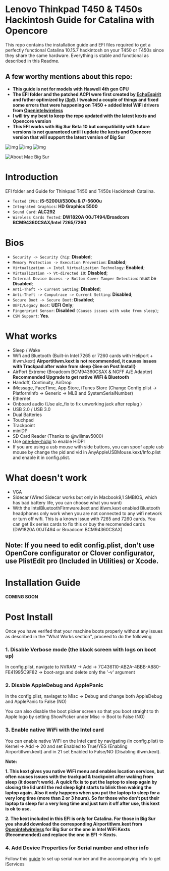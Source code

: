 # Lenovo Thinkpad T450 & T450s Hackintosh Guide for Catalina with Opencore
This repo contains the installation guide and EFI files required to get a perfectly functional Catalina 10.15.7 hackintosh on your T450 or T450s since they share the same hardware. Everything is stable and functional as described in this Readme. 

## A few worthy mentions about this repo:

- **This guide is not for models with Haswell 4th gen CPU**
- **The EFI folder and the patched ACPI were first created by [EchoEspirit](https://github.com/EchoEsprit/Hackintosh-Catalina-OpenCore-Lenovo-T450s-efi) and futher optimized by [i3p9](https://github.com/i3p9/Hackintosh-Catalina-OpenCore-Lenovo-T450s-efi). I tweaked a couple of things and fixed some errors that were happening on T450 + added Intel WiFi drivers from [Openintelwireless](https://github.com/OpenIntelWireless)**
- **I will try my best to keep the repo updated with the latest kexts and Opencore version**
- **This EFI works with Big Sur Beta 10 but compatibility with future versions is not guaranteed until i update the kexts and Opencore version that will support the latest version of Big Sur**

![img](https://img.shields.io/github/last-commit/racka98/Lenovo-Thinkpad-T450-T450s-Hackintosh-Guide-Catalina-Opencore.svg?color=green&label=last-commit) ![img](https://img.shields.io/badge/macOS%20support-Catalina--10.15.7-blue) ![img](https://img.shields.io/badge/Opencore%20version-0.6.3-red)

![About Mac Big Sur](https://imgur.com/xAIkJh0.png)

# Introduction

EFI folder and Guide for Thinkpad T450 and T450s Hackintosh Catalina.

- `Tested CPUs`: **i5-5200U/5300u & i7-5600u**
- `Integrated Graphics`: **HD Graphics 5500**
- `Sound Card`: **ALC292**
- `Wireless Cards Tested`: **DW1820A 00JT494/Broadcom BCM94360CSAX/Intel 7265/7260**

# Bios

- `Security -> Security Chip`: **Disabled**;
- `Memory Protection -> Execution Prevention`: **Enabled**;
- `Virtualization -> Intel Virtualization Technology`: **Enabled**;
- `Virtualization -> Vt-directed IO`: **Disabled**;
- `Internal Device Access -> Bottom Cover Tamper Detection`: must be **Disabled**;
- `Anti-Theft -> Current Setting`: **Disabled**;
- `Anti-Theft -> Computrace -> Current Setting`: **Disabled**;
- `Secure Boot -> Secure Boot`: **Disabled**;
- `UEFI/Legacy Boot`: **UEFI Only**;
- `Fingerprint Sensor`: **Disabled** `(Causes issues with wake from sleep)`;
- `CSM Support`: **Yes**.

# What works

- Sleep / Wake
- Wifi and Bluetooth (Built-in Intel 7265 or 7260 cards with Heliport + itlwm.kext) **Airportitlwm.kext is not recommended, it causes issues with Trackpad after wake from sleep {See on Post Install}**
- AirPort Extreme (Broadcom BCM94360CSAX & NGFF A/E Adapter) **Recommended Upgrade to get native WiFi & Bluetooth**
- Handoff, Continuity, AirDrop
- iMessage, FaceTime, App Store, iTunes Store (Change Config.plist -> PlatformInfo -> Generic -> MLB and SystemSerialNumber)
- Ethernet
- Onboard audio (Use alc_fix to fix unworking jack after replug )
- USB 2.0 / USB 3.0
- Dual Batteries
- Touchpad
- Trackpoint
- miniDP
- SD Card Reader (Thanks to @willmav5000)
- Use [one-key-hidpi](https://github.com/xzhih/one-key-hidpi) to enable HiDPI
- If you are using a usb mouse with side buttons, you can spoof apple usb mouse by change the pid and vid in AnyAppleUSBMouse.kext/Info.plist and enable it in config.plist.

# What doesn't work

- VGA
- Sidecar (Wired Sidecar works but only in Macbook9,1 SMBIOS, which has bad battery life, you can choose what you want)
- With the IntelBluetoothFirmware.kext and itlwm.kext enabled Bluetooth headphones only work when you are not connected to any wifi network or turn off wifi. This is a known issue with 7265 and 7260 cards. You can get 8x series cards to fix this or buy the recomended cards (DW1820A 00JT494 or Broadcom BCM94360CSAX)

## Note: If you need to edit config.plist, don't use OpenCore configurator or Clover configurator, use PlistEdit pro (Included in Utilities) or Xcode.

# Installation Guide

**COMING SOON**

# Post Install
Once you have verifed that your machine boots properly without any issues as described in the "What Works section", proceed to do the following

### 1. Disable Verbose mode (the black screen with logs on boot up)
In config.plist, navigate to NVRAM -> Add -> 7C436110-AB2A-4BBB-A880-FE41995C9F82 -> boot-args and delete only the '-v' argument

### 2. Disable AppleDebug and ApplePanic
In the config.plist, naviaget to Misc -> Debug and change both AppleDebug and ApplePanic to False (NO)

You can also disable the boot picker screen so that you boot straight to th Apple logo by setting ShowPicker under Misc -> Boot to False (NO)

### 3. Enable native WiFi with the Intel card
You can enable native WiFi on the Intel card by navigating (in config.plist) to Kernel -> Add -> 20 and set Enabled to True/YES (Enabling Airportitlwm.kext) and in 21 set Enabled to False/NO (Disabling itlwm.kext).

**Note:**

  **1. This kext gives you native WiFi menu and enables location services, but often causes issues with the trackpad & trackpoint after waking from sleep (it doesn't work). A quick fix is to put the laptop to sleep again by closing the lid until the red sleep light starts to blink then waking the laptop again. Also it only happens when you put the laptop to sleep for a very long time (more than 2 or 3 hours). So for those who don't put their laptop to sleep for a very long time and just turn it off after use, this kext is ok to use.**
  
  **2. The kext included in this EFI is only for Catalina. For those in Big Sur you should download the corresponding Airportitlwm.kext from [Openintelwireless](https://github.com/OpenIntelWireless) for Big Sur or the one in Intel WiFi Kexts (Recommended) and replace the one in EFI -> Kexts.**
  
### 4. Add Device Properties for Serial number and other info
Follow this [guide](https://dortania.github.io/OpenCore-Post-Install/universal/iservices.html#generate-a-new-serial) to set up serial number and the accompanying info to get iServices

